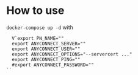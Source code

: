 # How to use
`docker-compose up -d` with

```
  V`export PN_NAME=""
  export ANYCONNECT_SERVER=""
  export ANYCONNECT_USER=""
  export ANYCONNECT_OPTIONS="--servercert ..."
  export ANYCONNECT_PING=""
  #export ANYCONNECT_PASSWORD=""
``
